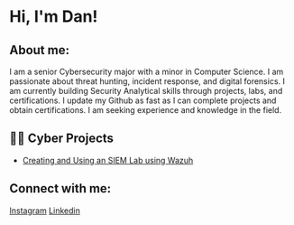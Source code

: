 <h1>Hi, I'm Dan! </h1>

<h2> About me:</h2>

I am a senior Cybersecurity major with a minor in Computer Science. I am passionate about threat hunting, incident response, and digital forensics. I am currently building Security Analytical skills through projects, labs, and certifications. I update my Github as fast as I can complete projects and obtain certifications. I am seeking experience and knowledge in the field.

<h2>👨‍💻 Cyber Projects</h2>

- [Creating and Using an SIEM Lab using Wazuh](https://github.com/danohara1/SIEMLabWriteup/tree/main)
<h2>Connect with me:</h2>

[Instagram](https://www.instagram.com/danz_the_man/)
[Linkedin](https://www.linkedin.com/in/daniel-r-ohara/)
